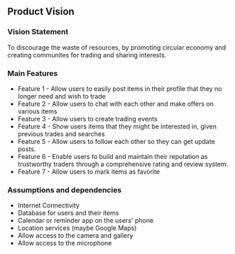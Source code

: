 ## Product Vision

### Vision Statement

To discourage the waste of resources, by promoting circular economy and creating communites for trading and sharing interests.

### Main Features
 - Feature 1 - Allow users to easily post items in their profile that they no longer need and wish to trade
 - Feature 2 - Allow users to chat with each other and make offers on various items
 - Feature 3 - Allow users to create trading events
 - Feature 4 - Show users items that they might be interested in, given previous trades and searches
 - Feature 5 - Allow users to follow each other so they can get update posts.
 - Feature 6 - Enable users to build and maintain their reputation as trustworthy traders through a comprehensive rating and review system.
 - Feature 7 - Allow users to mark items as favorite

### Assumptions and dependencies
- Internet Connectivity
- Database for users and their items
- Calendar or reminder app on the users' phone
- Location services (maybe Google Maps)
- Allow access to the camera and gallery
- Allow access to the microphone

